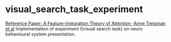 # visual_search_task_experiment

[Reference Paper: A Feature-Integration Theory of Attention -Anne Treisman et.al](https://www.sciencedirect.com/science/article/abs/pii/0010028580900055)
Implementation of experiment I(visual search task) on neuro behavioural system presentation.

